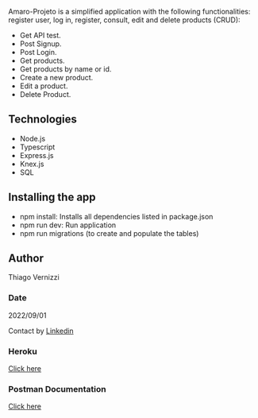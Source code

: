 Amaro-Projeto is a simplified application with the following functionalities: register user, log in, register, consult, edit and delete products (CRUD):

- Get API test.
- Post Signup.
- Post Login.
- Get products.
- Get products by name or id.
- Create a new product.
- Edit a product.
- Delete Product.

## Technologies
- Node.js
- Typescript
- Express.js
- Knex.js
- SQL

## Installing the app
- npm install: Installs all dependencies listed in package.json
- npm run dev: Run application
- npm run migrations (to create and populate the tables)


## Author
Thiago Vernizzi

### Date
2022/09/01

Contact by [Linkedin](https://www.linkedin.com/in/thiago-vernizzi)

### Heroku
[Click here]()

### Postman Documentation
[Click here]()